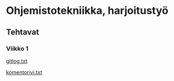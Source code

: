 # **Ohjemistotekniikka, harjoitustyö**
## **Tehtavat**
### Viikko 1

[gitlog.txt](https://github.com/iisu36/ot-harjoitustyo/blob/master/laskarit/viikko1/gitlog.txt)

[komentorivi.txt](https://github.com/iisu36/ot-harjoitustyo/blob/master/laskarit/viikko1/komentorivi.txt)
